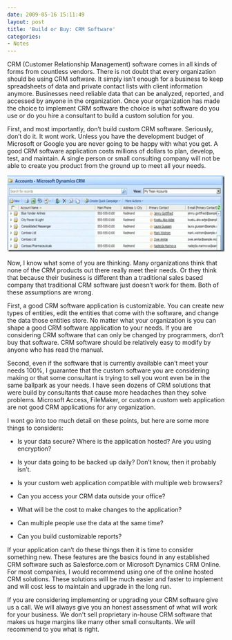 ```yaml
---
date: 2009-05-16 15:11:49
layout: post
title: 'Build or Buy: CRM Software'
categories:
- Notes
---
```


CRM (Customer Relationship Management) software comes in all kinds of forms from countless vendors. There is not doubt that every organization should be using CRM software. It simply isn’t enough for a business to keep spreadsheets of data and private contact lists with client information anymore. Businesses need reliable data that can be analyzed, reported, and accessed by anyone in the organization. Once your organization has made the choice to implement CRM software the choice is what software do you use or do you hire a consultant to build a custom solution for you.

 

First, and most importantly, don’t build custom CRM software. Seriously, don’t do it. It wont work. Unless you have the development budget of Microsoft or Google you are never going to be happy with what you get. A good CRM software application costs millions of dollars to plan, develop, test, and maintain. A single person or small consulting company will not be able to create you product from the ground up to meet all your needs.

 

![contact crm](/images/2009/05/contactcrm-thumb2.png)

 

Now, I know what some of you are thinking. Many organizations think that none of the CRM products out there really meet their needs. Or they think that because their business is different than a traditional sales based company that traditional CRM software just doesn’t work for them. Both of these assumptions are wrong. 

 

First, a good CRM software application is customizable. You can create new types of entities, edit the entities that come with the software, and change the data those entities store. No matter what your organization is you can shape a good CRM software application to your needs. If you are considering CRM software that can only be changed by programmers, don’t buy that software. CRM software should be relatively easy to modify by anyone who has read the manual.

 

Second, even if the software that is currently available can’t meet your needs 100%, I guarantee that the custom software you are considering making or that some consultant is trying to sell you wont even be in the same ballpark as your needs. I have seen dozens of CRM solutions that were build by consultants that cause more headaches than they solve problems. Microsoft Access, FileMaker, or custom a custom web application are not good CRM applications for any organization.

 

I wont go into too much detail on these points, but here are some more things to considers:

 

  
  * Is your data secure? Where is the application hosted? Are you using encryption? 
   
  * Is your data going to be backed up daily? Don’t know, then it probably isn’t. 
   
  * Is your custom web application compatible with multiple web browsers? 
   
  * Can you access your CRM data outside your office? 
   
  * What will be the cost to make changes to the application? 
   
  * Can multiple people use the data at the same time? 
   
  * Can you build customizable reports? 
 

If your application can’t do these things then it is time to consider something new. These features are the basics found in any established CRM software such as Salesforce.com or Microsoft Dynamics CRM Online. For most companies, I would recommend using one of the online hosted CRM solutions. These solutions will be much easier and faster to implement and will cost less to maintain and upgrade in the long run.

 

If you are considering implementing or upgrading your CRM software give us a call. We will always give you an honest assessment of what will work for your business. We don't sell proprietary in-house CRM software that makes us huge margins like many other small consultants. We will recommend to you what is right.
